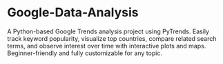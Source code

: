 # Google-Data-Analysis
A Python-based Google Trends analysis project using PyTrends. Easily track keyword popularity, visualize top countries, compare related search terms, and observe interest over time with interactive plots and maps. Beginner-friendly and fully customizable for any topic.
